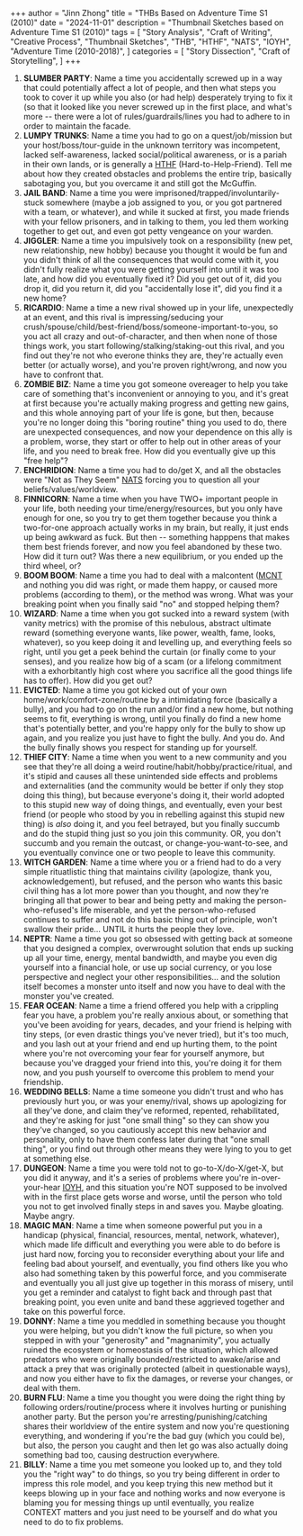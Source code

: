 +++
author = "Jinn Zhong"
title = "THBs Based on Adventure Time S1 (2010)"
date = "2024-11-01"
description = "Thumbnail Sketches based on Adventure Time S1 (2010)"
tags = [
    "Story Analysis",
    "Craft of Writing",
    "Creative Process",
    "Thumbnail Sketches",
    "THB",
    "HTHF",
    "NATS",
    "IOYH",
    "Adventure Time (2010-2018)",
]
categories = [
    "Story Dissection",
    "Craft of Storytelling",
]
+++

 1. **SLUMBER PARTY**: Name a time you accidentally screwed up in a way that could potentially affect a lot of people, and then what steps you took to cover it up while you also (or had help) desperately trying to fix it (so that it looked like you never screwed up in the first place, and what's more -- there were a lot of rules/guardrails/lines you had to adhere to in order to maintain the facade.
 2. **LUMPY TRUNKS**: Name a time you had to go on a quest/job/mission but your host/boss/tour-guide in the unknown territory was incompetent, lacked self-awareness, lacked social/political awareness, or is a pariah in their own lands, or is generally a [HTHF](https://journal.jinnzhong.com/hthf/) (Hard-to-Help-Friend). Tell me about how they created obstacles and problems the entire trip, basically sabotaging you, but you overcame it and still got the McGuffin.
 3. **JAIL BAND**: Name a time you were imprisoned/trapped/involuntarily-stuck somewhere (maybe a job assigned to you, or you got partnered with a team, or whatever), and while it sucked at first, you made friends with your fellow prisoners, and in talking to them, you led them working together to get out, and even got petty vengeance on your warden.
 4. **JIGGLER**: Name a time you impulsively took on a responsibility (new pet, new relationship, new hobby) because you thought it would be fun and  you didn't think of all the consequences that would come with it, you didn't fully realize what you were getting yourself into until it was too late, and how did you eventually fixed it? Did you get out of it, did you drop it, did you return it, did you "accidentally lose it", did you find it a new home?
 5. **RICARDIO**: Name a time a new rival showed up in your life, unexpectedly at an event, and this rival is impressing/seducing your crush/spouse/child/best-friend/boss/someone-important-to-you, so you act all crazy and out-of-character, and then when none of those things work, you start following/stalking/staking-out this rival, and you find out they're not who everone thinks they are, they're actually even better (or actually worse), and you're proven right/wrong, and now you have to confront that.
 6. **ZOMBIE BIZ**: Name a time you got someone overeager to help you take care of something that's inconvenient or annoying to you, and it's great at first because you're actually making progress and getting new gains, and this whole annoying part of your life is gone, but then, because you're no longer doing this "boring routine" thing you used to do, there are unexpected consequences, and now your dependence on this ally is a problem, worse, they start or offer to help out in other areas of your life, and you need to break free. How did you eventually give up this "free help"?
 7. **ENCHRIDION**: Name a time you had to do/get X, and all the obstacles were "Not as They Seem" [NATS](https://journal.jinnzhong.com/nats/) forcing you to question all your beliefs/values/worldview.
 8. **FINNICORN**: Name a time when you have TWO+ important people in your life, both needing your time/energy/resources, but you only have enough for one, so you try to get them together because you think a two-for-one approach actually works in my brain, but really, it just ends up being awkward as fuck. But then -- something happpens that makes them best friends forever, and now you feel abandoned by these two. How did it turn out? Was there a new equilibrium, or you ended up the third wheel, or?
 9. **BOOM BOOM**: Name a time you had to deal with a malcontent ([MCNT](https://journal.jinnzhong.com/mcnt) and nothing you did was right, or made them happy, or caused more problems (according to them), or the method was wrong. What was your breaking point when you finally said "no" and stopped helping them?
 10. **WIZARD**: Name a time when you got sucked into a reward system (with vanity metrics) with the promise of this nebulous, abstract ultimate reward (something everyone wants, like power, wealth, fame, looks, whatever), so you keep doing it and levelling up, and everything feels so right, until you get a peek behind the curtain (or finally come to your senses), and you realize how big of a scam (or a lifelong commitment with a exhorbitantly high cost where you sacrifice all the good things life has to offer). How did you get out?
 11. **EVICTED**: Name a time you got kicked out of your own home/work/comfort-zone/routine by a intimidating force (basically a bully), and you had to go on the run and/or find a new home, but nothing seems to fit, everything is wrong, until you finally do find a new home that's potentially better, and you're happy only for the bully to show up again, and you realize you just have to fight the bully. And you do. And the bully finally shows you respect for standing up for yourself.
 12. **THIEF CITY**: Name a time when you went to a new community and you see that they're all doing a weird routine/habit/hobby/practice/ritual, and it's stipid and causes all these unintended side effects and problems and externalities (and the community would be better if only they stop doing this thing), but because everyone's doing it, their world adopted to this stupid new way of doing things, and eventually, even your best friend (or people who stood by you in rebelling against this stupid new thing) is _also_ doing it, and you feel betrayed, but you finally succumb and do the stupid thing just so you join this community. OR, you don't succumb and you remain the outcast, or change-you-want-to-see, and you eventually convince one or two people to leave this community.
 13. **WITCH GARDEN**: Name a time where you or a friend had to do a very simple rituatlistic thing that maintains civility (apologize, thank you, acknowledgement), but refused, and the person who wants this basic civil thing has a lot more power than you thought, and now they're bringing all that power to bear and being petty and making the person-who-refused's life miserable, and yet the person-who-refused continues to suffer and not do this basic thing out of principle, won't swallow their pride... UNTIL it hurts the people they love.
 14. **NEPTR**: Name a time you got so obsessed with getting back at someone that you designed a complex, overwrought solution that ends up sucking up all your time, energy, mental bandwidth, and maybe you even dig yourself into a financial hole, or use up social currency, or you lose perspective and neglect your other responsibilities... and the solution itself becomes a monster unto itself and now you have to deal with the monster you've created.
 15. **FEAR OCEAN**: Name a time a friend offered you help with a crippling fear you have, a problem you're really anxious about, or something that you've been avoiding for years, decades, and your friend is helping with tiny steps, (or even drastic things you've never tried), but it's too much, and you lash out at your friend and end up hurting them, to the point where you're not overcoming your fear for yourself anymore, but because you've dragged your friend into this, you're doing it for them now, and you push yourself to overcome this problem to mend your friendship.
 16. **WEDDING BELLS**: Name a time someone you didn't trust and who has previously hurt you, or was your enemy/rival, shows up apologizing for all they've done, and claim they've reformed, repented, rehabilitated, and they're asking for just "one small thing" so they can show you they've changed, so you cautiously accept this new behavior and personality, only to have them confess later during that "one small thing", or you find out through other means they were lying to you to get at something else.
 17. **DUNGEON**: Name a time you were told not to go-to-X/do-X/get-X, but you did it anyway, and it's a series of problems where you're in-over-your-hear [IOYH](https://journal.jinnzhong.com/ioyh), and this situation you're NOT supposed to be involved with in the first place gets worse and worse, until the person who told you not to get involved finally steps in and saves you. Maybe gloating. Maybe angry.
 18. **MAGIC MAN**: Name a time when someone powerful put you in a handicap (physical, financial, resources, mental, network, whatever), which made life difficult and everything you were able to do before is just hard now, forcing you to reconsider everything about your life and feeling bad about yourself, and eventually, you find others like you who also had something taken by this powerful force, and you commiserate and eventually you all just give up together in this morass of misery, until you get a reminder and catalyst to fight back and through past that breaking point, you even unite and band these aggrieved together and take on this powerful force.
 19. **DONNY**: Name a time you meddled in something because you thought you were helping, but you didn't know the full picture, so when you stepped in with your "generosity" and "magnanimity", you actually ruined the ecosystem or homeostasis of the situation, which allowed predators who were originally bounded/restricted to awake/arise and attack a prey that was originally protected (albeit in questionable ways), and now you either have to fix the damages, or reverse your changes, or deal with them.
 20. **BURN FLU**: Name a time you thought you were doing the right thing by following orders/routine/process where it involves hurting or punishing another party. But the person you're arresting/punishing/catching shares their worldview of the entire system and now you're questioning everything, and wondering if you're the bad guy (which you could be), but also, the person you caught and then let go was also actually doing something bad too, causing destruction everywhere.
 21. **BILLY**: Name a time you met someone you looked up to, and they told you the "right way" to do things, so you try being different in order to impress this role model, and you keep trying this new method but it keeps blowing up in your face and nothing works and now everyone is blaming you for messing things up until eventually, you realize CONTEXT matters and you just need to be yourself and do what you need to do to fix problems.
